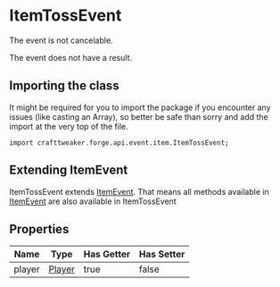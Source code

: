 # ItemTossEvent

The event is not cancelable.

The event does not have a result.

## Importing the class

It might be required for you to import the package if you encounter any issues (like casting an Array), so better be safe than sorry and add the import at the very top of the file.
```zenscript
import crafttweaker.forge.api.event.item.ItemTossEvent;
```


## Extending ItemEvent

ItemTossEvent extends [ItemEvent](/forge/api/event/item/ItemEvent). That means all methods available in [ItemEvent](/forge/api/event/item/ItemEvent) are also available in ItemTossEvent

## Properties

|  Name  |                       Type                       | Has Getter | Has Setter |
|--------|--------------------------------------------------|------------|------------|
| player | [Player](/vanilla/api/entity/type/player/Player) | true       | false      |

